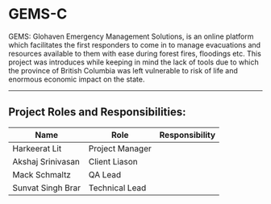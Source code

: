 # GEMS-C
GEMS: Glohaven Emergency Management Solutions, is an online platform which facilitates the first responders to come in to manage evacuations and resources available to them with ease during forest fires, floodings etc. This project was introduces while keeping in mind the lack of tools due to which the province of British Columbia was left vulnerable to risk of life and enormous economic impact on the state.

---
## Project Roles and Responsibilities:
|Name|Role|Responsibility|
|-----|------|-----------|
|Harkeerat Lit|Project Manager||
|Akshaj Srinivasan|Client Liason||
|Mack Schmaltz|QA Lead||
|Sunvat Singh Brar|Technical Lead||

